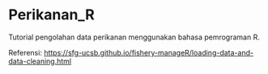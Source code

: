# Perikanan_R

Tutorial pengolahan data perikanan menggunakan bahasa pemrograman R.

Referensi:
https://sfg-ucsb.github.io/fishery-manageR/loading-data-and-data-cleaning.html
